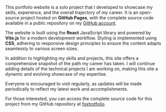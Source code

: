 This portfolio website is a solo project that I developed to showcase my skills, experience, and the overall trajectory of my career. It is an open-source project hosted on **GitHub Pages**, with the complete source code available in a public repository on my [GitHub account](https://github.com/Fike-Rehman/foxtrotfolio).

The website is built using the **React** JavaScript library and powered by **Vite.js** for a modern development workflow. Styling is implemented using **CSS**, adhering to responsive design principles to ensure the content adapts seamlessly to various screen sizes.

In addition to highlighting my skills and projects, this site offers a comprehensive snapshot of the path my career has taken. I will continue adding details of the technical projects I am working on, making this site a dynamic and evolving showcase of my expertise. 

Everyone is encouraged to visit regularly, as updates will be made periodically to reflect my latest work and accomplishments.

For those interested, you can access the complete source code for this project from my GitHub repository at [foxtrotfolio](https://github.com/Fike-Rehman/foxtrotfolio).
